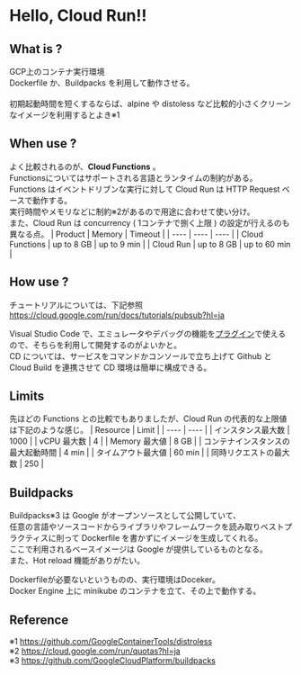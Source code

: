 # Hello, Cloud Run!!
## What is ?
GCP上のコンテナ実行環境</br>
Dockerfile か、Buildpacks を利用して動作させる。</br>
</br>
初期起動時間を短くするならば、alpine や distoless など比較的小さくクリーンなイメージを利用するとよき※1

## When use ?
よく比較されるのが、**Cloud Functions** 。 </br>
Functionsについてはサポートされる言語とランタイムの制約がある。</br>
Functions はイベントドリブンな実行に対して Cloud Run は HTTP Request ベースで動作する。</br>
実行時間やメモリなどに制約※2があるので用途に合わせて使い分け。</br>
また、Cloud Run は concurrency ( 1コンテナで捌く上限 ) の設定が行えるのも異なる点。
|  Product  | Memory | Timeout  |
| ---- | ---- | ---- |
|  Cloud Functions | up to 8 GB |  up to 9 min |
|  Cloud Run  | up to 8 GB | up to 60 min |

## How use ?
チュートリアルについては、下記参照</br>
https://cloud.google.com/run/docs/tutorials/pubsub?hl=ja

Visual Studio Code で、エミュレータやデバッグの機能を[プラグイン](https://marketplace.visualstudio.com/items?itemName=GoogleCloudTools.cloudcode)で使えるので、そちらを利用して開発するのがよいかと。</br>
CD については、サービスをコマンドかコンソールで立ち上げて Github と Cloud Build を連携させて CD 環境は簡単に構成できる。</br>

## Limits
先ほどの Functions との比較でもありましたが、Cloud Run の代表的な上限値は下記のような感じ。
|  Resource  | Limit |
| ---- | ---- |
| インスタンス最大数 | 1000 |
| vCPU 最大数 | 4 |
| Memory 最大値 | 8 GB |
| コンテナインスタンスの最大起動時間 | 4 min |
| タイムアウト最大値 | 60 min |
| 同時リクエストの最大数 | 250 |

## Buildpacks
Buildpacks※3 は Google がオープンソースとして公開していて、</br>
任意の言語やソースコードからライブラリやフレームワークを読み取りベストプラクティスに則って Dockerfile を書かずにイメージを生成してくれる。</br>
ここで利用されるベースイメージは Google が提供しているものとなる。</br>
また、Hot reload 機能がありがたい。

Dockerfileが必要ないというものの、実行環境はDoceker。</br>
Docker Engine 上に minikube のコンテナを立て、その上で動作する。

## Reference
※1 https://github.com/GoogleContainerTools/distroless </br>
※2 https://cloud.google.com/run/quotas?hl=ja </br>
※3 https://github.com/GoogleCloudPlatform/buildpacks
